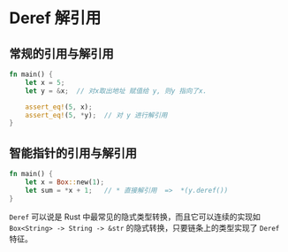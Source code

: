 # Deref 解引用

## 常规的引用与解引用

```rust
fn main() {
    let x = 5;
    let y = &x;  // 对x取出地址 赋值给 y, 则y 指向了x.

    assert_eq!(5, x);
    assert_eq!(5, *y);  // 对 y 进行解引用 
}
```

## 智能指针的引用与解引用

```rust
fn main() {
    let x = Box::new(1);
    let sum = *x + 1;   // * 直接解引用  =>  *(y.deref())
}
```





`Deref` 可以说是 Rust 中最常见的隐式类型转换，而且它可以连续的实现如 `Box<String> -> String -> &str` 的隐式转换，只要链条上的类型实现了 `Deref` 特征。